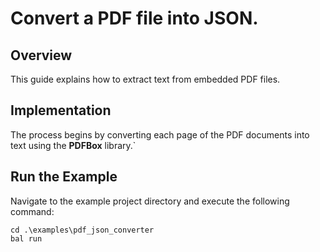 # Convert a PDF file into JSON.

## Overview
This guide explains how to extract text from embedded PDF files. 

## Implementation
The process begins by converting each page of the PDF documents into text using the  **PDFBox** library.`

## Run the Example

Navigate to the example project directory and execute the following command:

```ballerina 
cd .\examples\pdf_json_converter
bal run
```